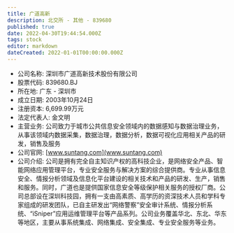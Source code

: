 ```yaml
---
title: 广道高新
description: 北交所 - 其他 - 839680
published: true
date: 2022-04-30T19:44:54.000Z
tags: stock
editor: markdown
dateCreated: 2022-01-01T00:00:00.000Z
---
```


- 公司名称: 深圳市广道高新技术股份有限公司
- 股票代码: 839680.BJ
- 所在地: 广东 - 深圳市
- 成立日期: 2003年10月24日
- 注册资本: 6,699.99万元
- 法定代表人: 金文明
- 主营业务: 公司致力于城市公共信息安全领域内的数据感知与数据治理业务，从事该领域内数据采集，数据治理，数据分析，数据可视化应用相关产品的研发，销售及服务
- 公司官网: [www.suntang.com](www.suntang.com)
- 公司介绍: 公司是拥有完全自主知识产权的高科技企业，是网络安全产品、智能网络应用管理平台，专业安全服务与解决方案的综合提供商。专业从事信息安全、情报分析领域及信息化平台建设的相关技术和产品的研发、生产，销售和服务。同时，广道也是提供国家信息安全等级保护相关服务的授权厂商。公司总部设在深圳科技园，拥有一支由高素质、高学历的资深技术人员和学科专家组成的研发团队，已自主研发出“网络警察”安全审计系统、情报分析系统、“iSniper”应用运维管理平台等产品系列。公司业务覆盖华北、东北、华东等地区，主要从事系统集成、网络集成、安全集成、专业安全服务等业务。


